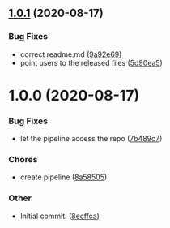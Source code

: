 ## [1.0.1](https://github.com/bruno-brant/dark/compare/v1.0.0...v1.0.1) (2020-08-17)

### Bug Fixes

- correct readme.md ([9a92e69](https://github.com/bruno-brant/dark/commit/9a92e695b6f2a1ce4273344b3d8fc8cd2056f899))
- point users to the released files ([5d90ea5](https://github.com/bruno-brant/dark/commit/5d90ea59d3263582c99c104d1507ab5891cb4804))

# 1.0.0 (2020-08-17)

### Bug Fixes

- let the pipeline access the repo ([7b489c7](https://github.com/bruno-brant/dark/commit/7b489c78310df1f6fd1438e4a5a6ef95f803363e))

### Chores

- create pipeline ([8a58505](https://github.com/bruno-brant/dark/commit/8a5850534787a50e170baa07dc9f5489bd6cd938))

### Other

- Initial commit. ([8ecffca](https://github.com/bruno-brant/dark/commit/8ecffca02b9485f4328f059dba90b50231b5f7ac))
